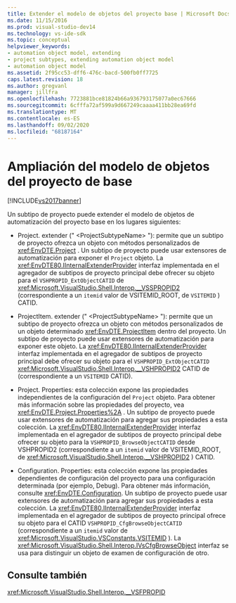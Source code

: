```yaml
---
title: Extender el modelo de objetos del proyecto base | Microsoft Docs
ms.date: 11/15/2016
ms.prod: visual-studio-dev14
ms.technology: vs-ide-sdk
ms.topic: conceptual
helpviewer_keywords:
- automation object model, extending
- project subtypes, extending automation object model
- automation object model
ms.assetid: 2f95cc53-dff6-476c-bacd-500fb0ff7725
caps.latest.revision: 18
ms.author: gregvanl
manager: jillfra
ms.openlocfilehash: 7723881bce81824b66a936793175077a0ec67666
ms.sourcegitcommit: 6cfffa72af599a9d667249caaaa411bb28ea69fd
ms.translationtype: MT
ms.contentlocale: es-ES
ms.lasthandoff: 09/02/2020
ms.locfileid: "68187164"
---
```

# <a name="extending-the-object-model-of-the-base-project"></a>Ampliación del modelo de objetos del proyecto de base
[!INCLUDE[vs2017banner](../../includes/vs2017banner.md)]

Un subtipo de proyecto puede extender el modelo de objetos de automatización del proyecto base en los lugares siguientes:  
  
- Project. extender (" \<ProjectSubtypeName> "): permite que un subtipo de proyecto ofrezca un objeto con métodos personalizados de <xref:EnvDTE.Project> . Un subtipo de proyecto puede usar extensores de automatización para exponer el `Project` objeto. La <xref:EnvDTE80.IInternalExtenderProvider> interfaz implementada en el agregador de subtipos de proyecto principal debe ofrecer su objeto para el `VSHPROPID_ExtObjectCATID` de <xref:Microsoft.VisualStudio.Shell.Interop.__VSSPROPID2> (correspondiente a un `itemid` valor de VSITEMID_ROOT, de `VSITEMID` ) CATID.  
  
- ProjectItem. extender (" \<ProjectSubtypeName> "): permite que un subtipo de proyecto ofrezca un objeto con métodos personalizados de un objeto determinado <xref:EnvDTE.ProjectItem> dentro del proyecto. Un subtipo de proyecto puede usar extensores de automatización para exponer este objeto. La <xref:EnvDTE80.IInternalExtenderProvider> interfaz implementada en el agregador de subtipos de proyecto principal debe ofrecer su objeto para el `VSHPROPID_ExtObjectCATID` <xref:Microsoft.VisualStudio.Shell.Interop.__VSHPROPID2> CATID de (correspondiente a un `VSITEMID` CATID).  
  
- Project. Properties: esta colección expone las propiedades independientes de la configuración del `Project` objeto. Para obtener más información sobre las propiedades del proyecto, vea <xref:EnvDTE.Project.Properties%2A> . Un subtipo de proyecto puede usar extensores de automatización para agregar sus propiedades a esta colección. La <xref:EnvDTE80.IInternalExtenderProvider> interfaz implementada en el agregador de subtipos de proyecto principal debe ofrecer su objeto para la `VSHPROPID_BrowseObjectCATID` desde VSHPROPID2 (correspondiente a un `itemid` valor de VSITEMID_ROOT, de <xref:Microsoft.VisualStudio.Shell.Interop.__VSHPROPID2> ) CATID.  
  
- Configuration. Properties: esta colección expone las propiedades dependientes de configuración del proyecto para una configuración determinada (por ejemplo, Debug). Para obtener más información, consulte <xref:EnvDTE.Configuration>. Un subtipo de proyecto puede usar extensores de automatización para agregar sus propiedades a esta colección. La <xref:EnvDTE80.IInternalExtenderProvider> interfaz implementada en el agregador de subtipos de proyecto principal ofrece su objeto para el CATID `VSHPROPID_CfgBrowseObjectCATID` (correspondiente a un `itemid` valor de <xref:Microsoft.VisualStudio.VSConstants.VSITEMID> ). La <xref:Microsoft.VisualStudio.Shell.Interop.IVsCfgBrowseObject> interfaz se usa para distinguir un objeto de examen de configuración de otro.  
  
## <a name="see-also"></a>Consulte también  
 <xref:Microsoft.VisualStudio.Shell.Interop.__VSFPROPID>

